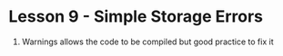 # Lesson 9 - Simple Storage Errors

1. Warnings allows the code to be compiled but good practice to fix it